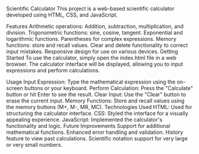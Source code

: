 
Scientific Calculator
This project is a web-based scientific calculator developed using HTML, CSS, and JavaScript.

Features
Arithmetic operations: Addition, subtraction, multiplication, and division.
Trigonometric functions: sine, cosine, tangent.
Exponential and logarithmic functions.
Parentheses for complex expressions.
Memory functions: store and recall values.
Clear and delete functionality to correct input mistakes.
Responsive design for use on various devices.
Getting Started
To use the calculator, simply open the index.html file in a web browser. The calculator interface will be displayed, allowing you to input expressions and perform calculations.

Usage
Input Expression: Type the mathematical expression using the on-screen buttons or your keyboard.
Perform Calculation: Press the "Calculate" button or hit Enter to see the result.
Clear Input: Use the "Clear" button to erase the current input.
Memory Functions: Store and recall values using the memory buttons (M+, M-, MR, MC).
Technologies Used
HTML: Used for structuring the calculator interface.
CSS: Styled the interface for a visually appealing experience.
JavaScript: Implemented the calculator's functionality and logic.
Future Improvements
Support for additional mathematical functions.
Enhanced error handling and validation.
History feature to view past calculations.
Scientific notation support for very large or very small numbers.
